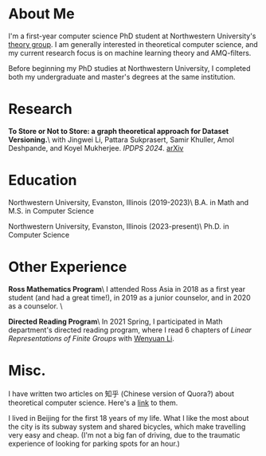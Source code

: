 # About Me
I'm a first-year computer science PhD student at Northwestern University's [theory group](https://theory.cs.northwestern.edu/). I am generally interested in theoretical computer science, and my current research focus is on machine learning theory and AMQ-filters. 

Before beginning my PhD studies at Northwestern University, I completed both my undergraduate and master's degrees at the same institution. 

# Research
**To Store or Not to Store: a graph theoretical approach for Dataset Versioning.**\\
with Jingwei Li, Pattara Sukprasert, Samir Khuller, Amol Deshpande, and Koyel Mukherjee. 
_IPDPS 2024_. [arXiv](https://arxiv.org/abs/2402.11741)

# Education
Northwestern University, Evanston, Illinois (2019-2023)\\
B.A. in Math and M.S. in Computer Science

Northwestern University, Evanston, Illinois (2023-present)\\
Ph.D. in Computer Science

# Other Experience
**Ross Mathematics Program**\\
I attended Ross Asia in 2018 as a first year student (and had a great time!), in 2019 as a junior counselor, and in 2020 as a counselor. \\

**Directed Reading Program**\\
In 2021 Spring, I participated in Math department's directed reading program, where I read 6 chapters of *Linear Representations of Finite Groups* with [Wenyuan Li](https://wenyuanli1995-math.github.io/). 

# Misc.
I have written two articles on 知乎 (Chinese version of Quora?) about theoretical computer science. Here's a [link](https://zhuanlan.zhihu.com/p/643661983) to them. 

I lived in Beijing for the first 18 years of my life. What I like the most about the city is its subway system and shared bicycles, which make travelling very easy and cheap. (I'm not a big fan of driving, due to the traumatic experience of looking for parking spots for an hour.) 
